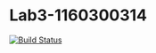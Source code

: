 # Lab3-1160300314
[![Build Status](https://travis-ci.com/ComputerScienceHIT/Lab3-1160300314.svg?token=CZK32sQNMgN94sqUya8E&branch=master)](https://travis-ci.com/ComputerScienceHIT/Lab3-1160300314)